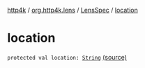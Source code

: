 [http4k](../../index.md) / [org.http4k.lens](../index.md) / [LensSpec](index.md) / [location](./location.md)

# location

`protected val location: `[`String`](https://kotlinlang.org/api/latest/jvm/stdlib/kotlin/-string/index.html) [(source)](https://github.com/http4k/http4k/blob/master/http4k-core/src/main/kotlin/org/http4k/lens/lensSpec.kt#L67)